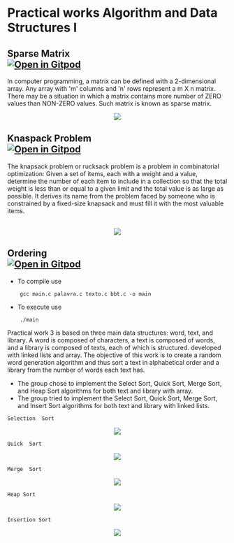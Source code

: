# Practical works Algorithm and Data Structures I

## Sparse Matrix<br>[![Open in Gitpod](https://gitpod.io/button/open-in-gitpod.svg)](https://gitpod.io/#https://github.com/lucianobajr/AEDS-TPS/tree/master/TP1)

In computer programming, a matrix can be defined with a 2-dimensional array. Any array with 'm' columns and 'n' rows represent a m X n matrix. There may be a situation in which a matrix contains more number of ZERO values than NON-ZERO values. Such matrix is known as sparse matrix.

<p align="center">
    <img src="https://user-images.githubusercontent.com/45442173/68969659-46bd0a80-07c4-11ea-8147-3bca1545f2c2.png">
</p>


## Knaspack Problem<br>[![Open in Gitpod](https://gitpod.io/button/open-in-gitpod.svg)](https://gitpod.io/#https://github.com/lucianobajr/AEDS-TPS/tree/master/TP2)

The knapsack problem or rucksack problem is a problem in combinatorial optimization: Given a set of items, each with a weight and a value, determine the number of each item to include in a collection so that the total weight is less than or equal to a given limit and the total value is as large as possible. It derives its name from the problem faced by someone who is constrained by a fixed-size knapsack and must fill it with the most valuable items.<br><br>
<p align="center">
    <img src="https://user-images.githubusercontent.com/45442173/70360495-790ad680-185d-11ea-81c7-183fc77ac943.jpg">
</p>


## Ordering <br>[![Open in Gitpod](https://gitpod.io/button/open-in-gitpod.svg)](https://gitpod.io/#https://github.com/lucianobajr/Algorithm-and-Data-Structures--Practical-Work/tree/master/TP3)

* To  compile use
<p align="center">

        gcc main.c palavra.c texto.c bbt.c -o main 

</p>

* To  execute use
<p align="center">

        ./main 

</p>

Practical work 3 is based on three main data structures: word, text, and library. A word is composed of characters, a text is composed of words, and a library is composed of texts, each of which is structured. developed with linked lists and array. The objective of this work is to create a random word generation algorithm and thus sort a text in alphabetical order and a library from the number of words each text has.
* The group chose to implement the Select Sort, Quick Sort, Merge Sort, and Heap Sort algorithms for both text and library with array.
* The group tried to implement the Select  Sort, Quick Sort, Merge Sort, and Insert Sort  algorithms for both text and library with linked lists.

<p align="center">

    Selection  Sort

</p>

<p align="center">
    <img src="https://user-images.githubusercontent.com/45442173/70378293-7495fa80-18fd-11ea-8707-52d04d36449c.gif">
</p>

<p align="center">

    Quick  Sort

</p>

<p align="center">
    <img src="https://user-images.githubusercontent.com/45442173/70378458-4ca79680-18ff-11ea-938c-5d25ff51fc78.gif">
</p>

<p align="center">

    Merge  Sort

</p>

<p align="center">
    <img src="https://user-images.githubusercontent.com/45442173/70378525-0bfc4d00-1900-11ea-89e3-993d955394af.gif">
</p>

<p align="center">

    Heap Sort

</p>

<p align="center">
    <img src="https://user-images.githubusercontent.com/45442173/70378133-bde54a80-18fb-11ea-8b65-7119c9e85f7f.gif">
</p>

<p align="center">

    Insertion Sort

</p>

<p align="center">
    <img src="https://user-images.githubusercontent.com/45442173/70378593-e15ec400-1900-11ea-91e3-d587886d9de8.gif">
</p>